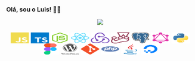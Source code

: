 ### Olá, sou o Luis! :man_technologist:

<div align="center">
  <img src="https://github-readme-streak-stats.herokuapp.com?user=luisgbyte&theme=holi-theme&hide_border=true&date_format=M%20j%5B%2C%20Y%5D&fire=9C040F"/>
</div>

<div style="display: inline_block" align="center"><br>
  <img align="center" alt="javascript" height="30" width="50" src="https://raw.githubusercontent.com/devicons/devicon/master/icons/javascript/javascript-plain.svg">
  <img align="center" alt="typescript" height="30" width="50" src="https://raw.githubusercontent.com/devicons/devicon/master/icons/typescript/typescript-plain.svg">
  <img align="center" alt="nodejs" height="30" width="50" src="https://raw.githubusercontent.com/devicons/devicon/master/icons/nodejs/nodejs-original.svg">
  <img align="center" alt="react" height="30" width="50" src="https://raw.githubusercontent.com/devicons/devicon/master/icons/react/react-original.svg">
  <img align="center" alt="redux" height="30" width="50" src="https://raw.githubusercontent.com/devicons/devicon/master/icons/redux/redux-original.svg">
  <img align="center" alt="jest" height="30" width="50" src="https://raw.githubusercontent.com/devicons/devicon/master/icons/jest/jest-plain.svg">
  <img align="center" alt="postgres" height="30" width="50" src="https://raw.githubusercontent.com/devicons/devicon/master/icons/postgresql/postgresql-original.svg">
  <img align="center" alt="graphql" height="30" width="50" src="https://raw.githubusercontent.com/devicons/devicon/master/icons/graphql/graphql-plain.svg">
  <img align="center" alt="python" height="30" width="50" src="https://raw.githubusercontent.com/devicons/devicon/master/icons/python/python-original.svg">
  <img align="center" alt="figma" height="30" width="50" src="https://raw.githubusercontent.com/devicons/devicon/master/icons/figma/figma-original.svg">
  <img align="center" alt="wordpress" height="30" width="50" src="https://raw.githubusercontent.com/devicons/devicon/master/icons/wordpress/wordpress-plain-wordmark.svg">
  <img align="center" alt="git" height="30" width="50" src="https://raw.githubusercontent.com/devicons/devicon/master/icons/git/git-original.svg">
  <img align="center" alt="php" height="30" width="50" src="https://raw.githubusercontent.com/devicons/devicon/master/icons/php/php-plain.svg">
  <img align="center" alt="java" height="30" width="50" src="https://raw.githubusercontent.com/devicons/devicon/master/icons/java/java-original.svg">
  <img align="center" alt="digital-ocean" height="30" width="50" src="https://raw.githubusercontent.com/devicons/devicon/master/icons/digitalocean/digitalocean-original.svg">
</div>
<br/>
